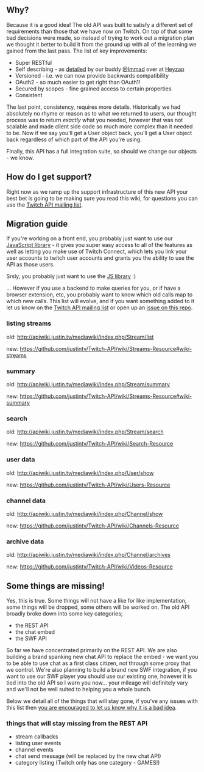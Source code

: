 ## Why?

Because it is a good idea! The old API was built to satisfy a different set of requirements than those that we have now on Twitch. On top of that some bad decisions were made, so instead of trying to work out a migration plan we thought it better to build it from the ground up with all of the learning we gained from the last pass. The list of key improvements:

* Super RESTful
* Self describing - as [detailed](http://stdout.heyzap.com/2012/03/07/how-to-write-a-self-documenting-api/) by our buddy [@Immad](https://twitter.com/immad) over at [Heyzap](http://www.heyzap.com/)
* Versioned - i.e. we can now provide backwards compatibility
* OAuth2 - so much easier to get right than OAuth1!
* Secured by scopes - fine grained access to certain properties
* Consistent

The last point, consistency, requires more details. Historically we had absolutely no rhyme or reason as to what we returned to users, our thought process was to return _exactly_ what you needed, however that was not scalable and made client side code so much more complex than it needed to be. Now if we say you'll get a User object back, you'll get a User object back regardless of which part of the API you're using.

Finally, this API has a full integration suite, so should we change our objects - we know.

## How do I get support?

Right now as we ramp up the support infrastructure of this new API your best bet is going to be making sure you read this wiki, for questions you can use the [Twitch API mailing list](https://groups.google.com/forum/?fromgroups#!forum/twitch-api).

## Migration guide

If you're working on a front end, you probably just want to use our [JavaScript library](https://github.com/justintv/twitch-js-sdk) - it gives you super easy access to all of the features as well as letting you make use of Twitch Connect, which lets you link your user accounts to twitch user accounts and grants you the ability to use the API as those users. 

Srsly, you probably just want to use the [JS library](https://github.com/justintv/twitch-js-sdk) :)

... However if you use a backend to make queries for you, or if have a browser extension, etc, you probably want to know which old calls map to which new calls. This list will evolve, and if you want something added to it let us know on the [Twitch API mailing list](https://groups.google.com/forum/?fromgroups#!forum/twitch-api) or open up an [issue on this repo](https://github.com/justintv/Twitch-API/issues).

### listing streams
old: http://apiwiki.justin.tv/mediawiki/index.php/Stream/list

new: https://github.com/justintv/Twitch-API/wiki/Streams-Resource#wiki-streams

### summary
old: http://apiwiki.justin.tv/mediawiki/index.php/Stream/summary

new: https://github.com/justintv/Twitch-API/wiki/Streams-Resource#wiki-summary

### search
old: http://apiwiki.justin.tv/mediawiki/index.php/Stream/search

new: https://github.com/justintv/Twitch-API/wiki/Search-Resource

### user data
old: http://apiwiki.justin.tv/mediawiki/index.php/User/show

new: https://github.com/justintv/Twitch-API/wiki/Users-Resource

### channel data
old: http://apiwiki.justin.tv/mediawiki/index.php/Channel/show

new: https://github.com/justintv/Twitch-API/wiki/Channels-Resource

### archive data
old: http://apiwiki.justin.tv/mediawiki/index.php/Channel/archives

new: https://github.com/justintv/Twitch-API/wiki/Videos-Resource


## Some things are missing!

Yes, this is true. Some things will not have a like for like implementation, some things will be dropped, some others will be worked on. The old API broadly broke down into some key categories;

 - the REST API
 - the chat embed
 - the SWF API

So far we have concentrated primarily on the REST API. We are also building a brand spanking new chat API to replace the embed - we want you to be able to use chat as a first class citizen, not through some proxy that we control. We're also planning to build a brand new SWF integration, if you want to use our SWF player you should use our existing one, however it is tied into the old API so I warn you now... your mileage will definitely vary and we'll not be well suited to helping you a whole bunch. 

Below we detail all of the things that will stay gone, if you've any issues with this list then [you are encouraged to let us know why it is a bad idea](https://groups.google.com/forum/?fromgroups#!forum/twitch-api).

### things that will stay missing from the REST API
 - stream callbacks
 - listing user events
 - channel events
 - chat send message (will be replaced by the new chat API)
 - category listing (Twitch only has one category - GAMES!)